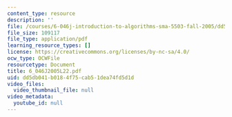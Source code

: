 ```yaml
---
content_type: resource
description: ''
file: /courses/6-046j-introduction-to-algorithms-sma-5503-fall-2005/dd5db041b0184f75cab51dea74fd5d1d_6_046J2005L22.pdf
file_size: 109117
file_type: application/pdf
learning_resource_types: []
license: https://creativecommons.org/licenses/by-nc-sa/4.0/
ocw_type: OCWFile
resourcetype: Document
title: 6_046J2005L22.pdf
uid: dd5db041-b018-4f75-cab5-1dea74fd5d1d
video_files:
  video_thumbnail_file: null
video_metadata:
  youtube_id: null
---
```

